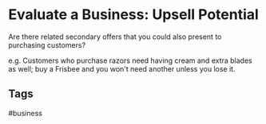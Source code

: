 # Evaluate a Business: Upsell Potential

Are there related secondary offers that you could also present to purchasing customers?  

e.g. Customers who purchase razors need having cream and extra blades as well; buy a Frisbee and you won't need another unless you lose it.  

## Tags
#business
